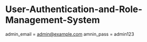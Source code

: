 # User-Authentication-and-Role-Management-System


admin_email = admin@example.com
amnin_pass = admin123

